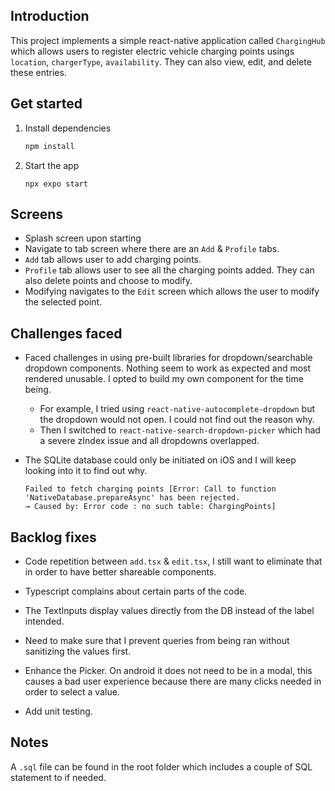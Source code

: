 ## Introduction
This project implements a simple react-native application called `ChargingHub` which allows users to register electric vehicle charging points usings `location`, `chargerType`, `availability`. They can also view, edit, and delete these entries.



## Get started

1. Install dependencies

   ```bash
   npm install
   ```

2. Start the app

   ```
   npx expo start
   ```

## Screens
- Splash screen upon starting
- Navigate to tab screen where there are an `Add` & `Profile` tabs.
- `Add` tab allows user to add charging points.
- `Profile` tab allows user to see all the charging points added. They can also delete points and choose to modify.
- Modifying navigates to the `Edit` screen which allows the user to modify the selected point.


## Challenges faced
- Faced challenges in using pre-built libraries for dropdown/searchable dropdown components. Nothing seem to work as expected and most rendered unusable. I opted to build my own component for the time being.
   - For example, I tried using `react-native-autocomplete-dropdown` but the dropdown would not open. I could not find out the reason why.
   - Then I switched to `react-native-search-dropdown-picker` which had a severe zIndex issue and all dropdowns overlapped.

- The SQLite database could only be initiated on iOS and I will keep looking into it to find out why.
   ```
   Failed to fetch charging points [Error: Call to function 'NativeDatabase.prepareAsync' has been rejected.
   → Caused by: Error code : no such table: ChargingPoints]
   ```

## Backlog fixes
- Code repetition between `add.tsx` & `edit.tsx`, I still want to eliminate that in order to have better shareable components.

- Typescript complains about certain parts of the code.

- The TextInputs display values directly from the DB instead of the label intended.

- Need to make sure that I prevent queries from being ran without sanitizing the values first.

- Enhance the Picker. On android it does not need to be in a modal, this causes a bad user experience because there are many clicks needed in order to select a value.

- Add unit testing.

## Notes
A `.sql` file can be found in the root folder which includes a couple of SQL statement to if needed.




